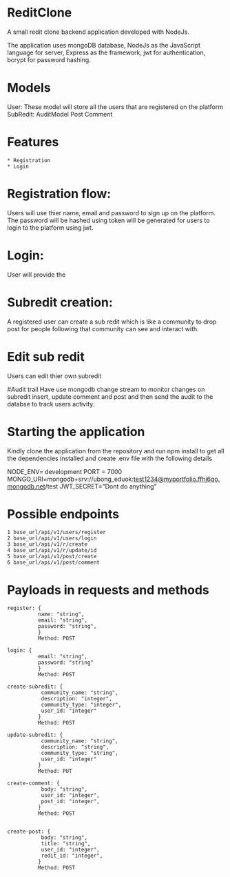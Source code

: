 # ReditClone
A small redit clone backend application developed with NodeJs.

The application uses mongoDB database, NodeJs as the JavaScript language for server, Express as the framework,
jwt for authentication, bcrypt for password hashing.

# Models
 User:
   These model will store all the users that are registered on the platform
 SubRedit: 
 AuditModel
 Post 
 Comment
   
 # Features
    * Registration 
    * Login
    
# Registration flow:
  Users will use thier name, email and password to sign up on the platform. The password will be hashed using token will be generated for users to login to the platform using jwt.
# Login:
  User will provide the
  
# Subredit creation:
   A registered user can create a sub redit which is like a community to drop post for people following that community can see and interact with.
 
# Edit sub redit
   Users can edit thier own subredit

#Audit trail
Have use mongodb change stream to monitor changes on subredit insert, update comment and post and then send the audit to the databse to track users activity.
   

        
# Starting the application 
Kindly clone the application from the repository and run npm install to get all the dependencies installed and create .env file with the following details

NODE_ENV= development
PORT = 7000
MONGO_URI=mongodb+srv://ubong_eduok:test1234@myportfolio.ffhj6qo.mongodb.net/test
JWT_SECRET="Dont do anything"

# Possible endpoints
    1 base_url/api/v1/users/register
    2 base_url/api/v1/users/login
    3 base_url/api/v1/r/create
    4 base_url/api/v1/r/update/id
    5 base_url/api/v1/post/create
    6 base_url/api/v1/post/comment

    
# Payloads in requests and methods
    register: {
              name: "string",
              email: "string",
              password: "string",
              }
              Method: POST
              
    login: {
              email: "string",
              password: "string"
              }
              Method: POST
    
    create-subredit: {
               community_name: "string",
               description: "integer",
               community_type: "integer",
               user_id: "integer"
              }
              Method: POST

    update-subredit: {
               community_name: "string",
               description: "string",
               community_type: "string",
               user_id: "integer"
              }
              Method: PUT

    create-comment: {
               body: "string",
               user_id: "integer",
               post_id: "integer",
              }
              Method: POST

            
    create-post: {
               body: "string",
               title: "string",
               user_id: "integer",
               redit_id: "integer",
              }
              Method: POST

